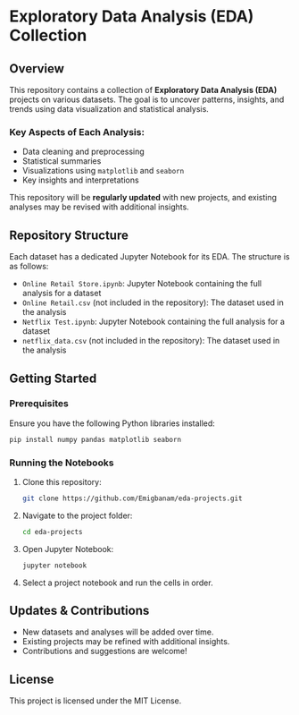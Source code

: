 # Exploratory Data Analysis (EDA) Collection

## Overview
This repository contains a collection of **Exploratory Data Analysis (EDA)** projects on various datasets. The goal is to uncover patterns, insights, and trends using data visualization and statistical analysis.

### Key Aspects of Each Analysis:
- Data cleaning and preprocessing
- Statistical summaries
- Visualizations using `matplotlib` and `seaborn`
- Key insights and interpretations

This repository will be **regularly updated** with new projects, and existing analyses may be revised with additional insights.

## Repository Structure
Each dataset has a dedicated Jupyter Notebook for its EDA. The structure is as follows:
- `Online Retail Store.ipynb`: Jupyter Notebook containing the full analysis for a dataset
- `Online Retail.csv` (not included in the repository): The dataset used in the analysis
-  `Netflix Test.ipynb`: Jupyter Notebook containing the full analysis for a dataset
- `netflix_data.csv` (not included in the repository): The dataset used in the analysis

## Getting Started
### Prerequisites
Ensure you have the following Python libraries installed:
```bash
pip install numpy pandas matplotlib seaborn
```

### Running the Notebooks
1. Clone this repository:
   ```bash
   git clone https://github.com/Emigbanam/eda-projects.git
   ```
2. Navigate to the project folder:
   ```bash
   cd eda-projects
   ```
3. Open Jupyter Notebook:
   ```bash
   jupyter notebook
   ```
4. Select a project notebook and run the cells in order.

## Updates & Contributions
- New datasets and analyses will be added over time.
- Existing projects may be refined with additional insights.
- Contributions and suggestions are welcome!

## License
This project is licensed under the MIT License.

